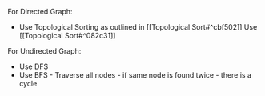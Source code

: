 For Directed Graph:
- Use Topological Sorting as outlined in [[Topological Sort#^cbf502]]
  Use [[Topological Sort#^082c31]]

For Undirected Graph:
- Use DFS
- Use BFS - Traverse all nodes - if same node is found twice - there is a cycle